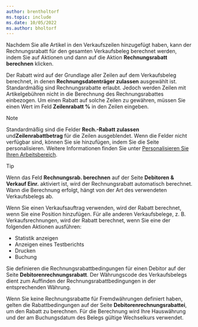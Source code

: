 ```yaml
---
author: brentholtorf
ms.topic: include
ms.date: 10/05/2022
ms.author: bholtorf
---
```

Nachdem Sie alle Artikel in den Verkaufszeilen hinzugefügt haben, kann der Rechnungsrabatt für den gesamten Verkaufsbeleg berechnet werden, indem Sie auf Aktionen und dann auf die Aktion **Rechnungsrabatt berechnen** klicken.

Der Rabatt wird auf der Grundlage aller Zeilen auf dem Verkaufsbeleg berechnet, in denen **Rechnungsdatenträger zulassen** ausgewählt ist. Standardmäßig sind Rechnungsrabatte erlaubt. Jedoch werden Zeilen mit Artikelgebühren nicht in die Berechnung des Rechnungsrabattes einbezogen. Um einen Rabatt auf solche Zeilen zu gewähren, müssen Sie einen Wert im Feld **Zeilenrabatt %** in den Zeilen eingeben.  

> [!NOTE]
> Standardmäßig sind die Felder **Rech.-Rabatt zulassen** und**Zeilenrabattbetrag** für die Zeilen ausgeblendet. Wenn die Felder nicht verfügbar sind, können Sie sie hinzufügen, indem Sie die Seite personalisieren. Weitere Informationen finden Sie unter [Personalisieren Sie Ihren Arbeitsbereich](../ui-personalization-user.md#start-personalizing-by-using-the-personalization-mode).

> [!TIP]
> Wenn das Feld **Rechnungsrab. berechnen** auf der Seite **Debitoren &amp; Verkauf Einr.** aktiviert ist, wird der Rechnungsrabatt automatisch berechnet. Wann die Berechnung erfolgt, hängt von der Art des verwendeten Verkaufsbelegs ab.
>
> Wenn Sie einen Verkaufsauftrag verwenden, wird der Rabatt berechnet, wenn Sie eine Position hinzufügen. Für alle anderen Verkaufsbelege, z. B. Verkaufsrechnungen, wird der Rabatt berechnet, wenn Sie eine der folgenden Aktionen ausführen:
>
> * Statistik anzeigen
> * Anzeigen eines Testberichts
> * Drucken
> * Buchung

Sie definieren die Rechnungsrabattbedingungen für einen Debitor auf der Seite **Debitorenrechnungsrabatt**. Der Währungscode des Verkaufsbelegs dient zum Auffinden der Rechnungsrabattbedingungen in der entsprechenden Währung.

Wenn Sie keine Rechnungsrabatte für Fremdwährungen definiert haben, gelten die Rabattbedingungen auf der Seite **Debitorenrechnungsrabattei**, um den Rabatt zu berechnen. Für die Berechnung wird Ihre Hauswährung und der am Buchungsdatum des Belegs gültige Wechselkurs verwendet.
